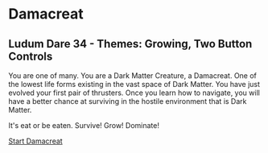Damacreat
=========
Ludum Dare 34 - Themes: Growing, Two Button Controls
---------

You are one of many. You are a Dark Matter Creature, a Damacreat. One of the lowest life forms existing in the vast space
of Dark Matter. You have just evolved your first pair of thrusters. Once you learn how to navigate, you will have a
better chance at surviving in the hostile environment that is Dark Matter.

It's eat or be eaten. Survive! Grow! Dominate!

[Start Damacreat](http://kayzgames.github.io/ld34)
